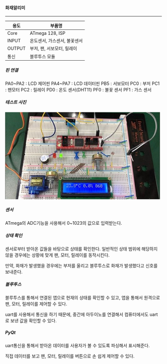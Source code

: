 #### 화재알리미

---

| 용도   | 부품명                       |
| ------ | ---------------------------- |
| Core   | ATmega 128, ISP              |
| INPUT  | 온도센서, 가스센서, 불꽃센서 |
| OUTPUT | 부저, 팬, 서보모터, 릴레이   |
| 통신   | 블루투스 모듈                |

##### 핀 연결

PA0~PA2 : LCD 제어핀
PA4~PA7 : LCD 데이터핀
PB5 : 서보모터
PC0 : 부저
PC1 : 팬모터
PC2 : 릴레이
PD0 : 온도 센서(DHT11)
PF0 : 불꽃 센서
PF1 : 가스 센서



##### 테스트 사진

![fire](fire.jpg)



##### 센서

ATmega의 ADC기능을 사용해서 0~1023의 값으로 입력받는다.

##### 상태 확인

센서로부터 받아온 값들을 바탕으로 상태를 확인한다. 일반적인 상태 범위에 해당하지 않을 경우에는 상황에 맞게 팬, 모터, 릴레이를 동작시킨다. 

만약, 화재가 발생했을 경우에는 부저를 울리고 블루투스로 화재가 발생했다고 신호를 보내준다.

##### 블루투스

블루투스를 통해서 연결된 앱으로 현재의 상태를 확인할 수 있고, 앱을 통해서 원격으로 팬, 모터, 릴레이를 제어할 수 있다.

uart를 사용해서 통신을 하기 때문에, 중간에 아두이노를 연결해서 컴퓨터에서도 uart로 보낸 값을 확인할 수 있다.

##### PyQt

uart통신을 통해서 받아온 데이터를 사용자가 볼 수 있도록 파싱해서 표시해준다.

직접 데이터를 보고 팬, 모터, 릴레이를 버튼으로 손 쉽게 제어할 수 있다.
